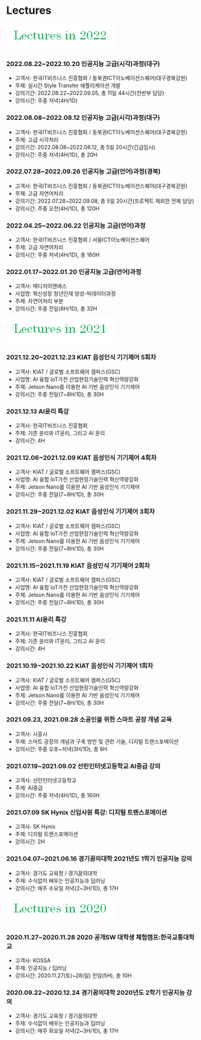# **Lectures**

![Lectures in 2022](./images/Lectures_in_2022.png)

### 2022.08.22~2022.10.20 인공지능 고급(시각)과정(대구)
  - 고객사: 한국IT비즈니스 진흥협회 / 동북권ICT이노베이션스퀘어(대구경북강원)
  - 주제: 실시간 Style Transfer 애플리케이션 개발
  - 강의기간: 2022.08.22~2022.09.05, 총 11일 44시간(전반부 담당)
  - 강의시간: 주중 저녁(4H/1D)

### 2022.08.08~2022.08.12 인공지능 고급(시각)과정(대구)
  - 고객사: 한국IT비즈니스 진흥협회 / 동북권ICT이노베이션스퀘어(대구경북강원)  
  - 주제: 고급 시각처리
  - 강의기간: 2022.08.08~2022.08.12, 총 5일 20시간(긴급임시)
  - 강의시간: 주중 저녁(4H/1D), 총 20H
  
### 2022.07.28~2022.09.26 인공지능 고급(언어)과정(경북)
  - 고객사: 한국IT비즈니스 진흥협회 / 동북권ICT이노베이션스퀘어(대구경북강원)
  - 주제: 고급 자연어처리
  - 강의기간: 2022.07.28~2022.09.08, 총 5일 20시간(프로젝트 제외한 전체 담당)
  - 강의시간: 주중 오전(4H/1D), 총 120H

### 2022.04.25~2022.06.22 인공지능 고급(언어)과정
  - 고객사: 한국IT비즈니스 진흥협회 / 서울ICT이노베이션스퀘어
  - 주제: 고급 자연어처리
  - 강의시간: 주중 저녁(4H/1D), 총 160H

### 2022.01.17~2022.01.20 인공지능 고급(언어)과정
  - 고객사: 메디치이앤에스
  - 사업명: 혁신성장 청년인재 양성-빅데이터과정
  - 주제: 자연어처리 부분
  - 강의시간: 주중 전일(8H/1D), 총 32H


![Lectures in 2022](./images/Lectures_in_2021.png)

### 2021.12.20~2021.12.23 KIAT 음성인식 기기제어 5회차
  - 고객사: KIAT / 글로벌 소프트웨어 캠퍼스(GSC)
  - 사업명: AI 융합 IoT가전 산업현장기술인력 혁신역량강화
  - 주제: Jetson Nano를 이용한 AI 기반 음성인식 기기제어
  - 강의시간: 주중 전일(7~8H/1D), 총 30H

### 2021.12.13 AI윤리 특강
  - 고객사: 한국IT비즈니스 진흥협회
  - 주제: 기존 윤리와 IT윤리, 그리고 AI 윤리
  - 강의시간: 4H

### 2021.12.06~2021.12.09 KIAT 음성인식 기기제어 4회차
  - 고객사: KIAT / 글로벌 소프트웨어 캠퍼스(GSC)
  - 사업명: AI 융합 IoT가전 산업현장기술인력 혁신역량강화
  - 주제: Jetson Nano를 이용한 AI 기반 음성인식 기기제어
  - 강의시간: 주중 전일(7~8H/1D), 총 30H

### 2021.11.29~2021.12.02 KIAT 음성인식 기기제어 3회차
  - 고객사: KIAT / 글로벌 소프트웨어 캠퍼스(GSC)
  - 사업명: AI 융합 IoT가전 산업현장기술인력 혁신역량강화
  - 주제: Jetson Nano를 이용한 AI 기반 음성인식 기기제어
  - 강의시간: 주중 전일(7~8H/1D), 총 30H

### 2021.11.15~2021.11.19 KIAT 음성인식 기기제어 2회차
  - 고객사: KIAT / 글로벌 소프트웨어 캠퍼스(GSC)
  - 사업명: AI 융합 IoT가전 산업현장기술인력 혁신역량강화
  - 주제: Jetson Nano를 이용한 AI 기반 음성인식 기기제어
  - 강의시간: 주중 전일(7~8H/1D), 총 30H

### 2021.11.11 AI윤리 특강
  - 고객사: 한국IT비즈니스 진흥협회
  - 주제: 기존 윤리와 IT윤리, 그리고 AI 윤리
  - 강의시간: 4H

### 2021.10.19~2021.10.22 KIAT 음성인식 기기제어 1회차
  - 고객사: KIAT / 글로벌 소프트웨어 캠퍼스(GSC)
  - 사업명: AI 융합 IoT가전 산업현장기술인력 혁신역량강화
  - 주제: Jetson Nano를 이용한 AI 기반 음성인식 기기제어
  - 강의시간: 주중 전일(7~8H/1D), 총 30H

### 2021.09.23, 2021.09.28 소공인을 위한 스마트 공장 개념 교육
  - 고객사: 시흥시
  - 주제: 스마트 공장의 개념과 구축 방안 및 관련 기술, 디지털 트랜스포메이션
  - 강의시간: 주중 오후~저녁(3H/1D), 총 6H

### 2021.07.19~2021.09.02 선린인터넷고등학교 AI중급 강의
  - 고객사: 선린인터넷고등학교
  - 주제: AI중급
  - 강의시간: 주중 저녁(4H/1D), 총 160H
   
### 2021.07.09 SK Hynix 신입사원 특강: 디지털 트랜스포메이션
  - 고객사: SK Hynix
  - 주제: 디지털 트랜스포메이션
  - 강의시간: 2H

### 2021.04.07~2021.06.16 경기꿈의대학 2021년도 1학기 인공지능 강의
  - 고객사: 경기도 교육청 / 경기꿈의대학
  - 주제: 수식없이 배우는 인공지능과 딥러닝
  - 강의시간: 매주 수요일 저녁(2~3H/1D), 총 17H


![Lectures in 2022](./images/Lectures_in_2020.png)

### 2020.11.27~2020.11.28 2020 공개SW 대학생 체험캠프:한국교통대학교
  - 고객사: KOSSA
  - 주제: 인공지능 / 딥러닝
  - 강의시간: 2020.11.27(토)~28(일) 전일(5H), 총 10H

### 2020.09.22~2020.12.24 경기꿈의대학 2020년도 2학기 인공지능 강의
  - 고객사: 경기도 교육청 / 경기꿈의대학
  - 주제: 수식없이 배우는 인공지능과 딥러닝
  - 강의시간: 매주 화요일 저녁(2~3H/1D), 총 17H



